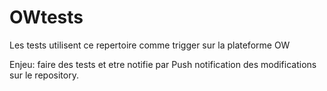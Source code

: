 # OWtests
Les tests utilisent ce repertoire comme trigger sur la plateforme OW

Enjeu: faire des tests et etre notifie par Push notification des modifications sur le repository.
